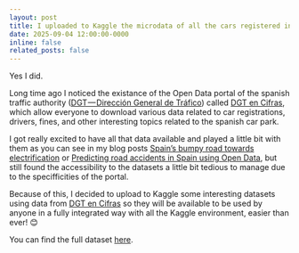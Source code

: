 ```yaml
---
layout: post
title: I uploaded to Kaggle the microdata of all the cars registered in Spain for the last 10 years
date: 2025-09-04 12:00:00-0000
inline: false
related_posts: false
---
```


Yes I did.

Long time ago I noticed the existance of the Open Data portal of the spanish traffic authority ([DGT — Dirección General de Tráfico](https://www.dgt.es/)) called [DGT en Cifras](https://www.dgt.es/menusecundario/dgt-en-cifras/), which allow everyone to download various data related to car registrations, drivers, fines, and other interesting topics related to the spanish car park.

I got really excited to have all that data available and played a little bit with them as you can see in my blog posts [Spain’s bumpy road towards electrification](https://arodriguezdonaire.com/blog/2025/Spain's-bumpy-road-towards-electrification/) or [Predicting road accidents in Spain using Open Data](https://arodriguezdonaire.com/blog/2025/Predicting-road-accidents-in-Spain-using-Open-Data/), but still found the accessibility to the datasets a little bit tedious to manage due to the specifficities of the portal.

Because of this, I decided to upload to Kaggle some interesting datasets using data from [DGT en Cifras](https://www.dgt.es/menusecundario/dgt-en-cifras/) so they will be available to be used by anyone in a fully integrated way with all the Kaggle environment, easier than ever! 😊

You can find the full dataset [here](https://www.kaggle.com/datasets/anrodon/spain-car-registrations-microdata-2015-to-2024).

